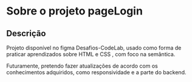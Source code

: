 # Sobre o projeto pageLogin
## Descrição
Projeto disponível no figma Desafios-CodeLab, usado como forma de praticar aprendizados sobre HTML e CSS , com foco na semântica.

Futuramente, pretendo fazer atualizações de acordo com os conhecimentos adquiridos, como responsividade e a parte do backend.
